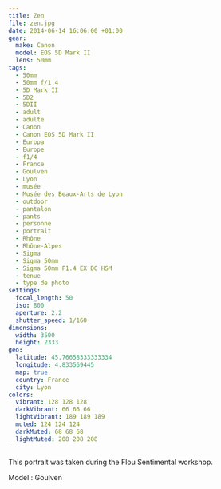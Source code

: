 ```yaml
---
title: Zen
file: zen.jpg
date: 2014-06-14 16:06:00 +01:00
gear:
  make: Canon
  model: EOS 5D Mark II
  lens: 50mm
tags:
  - 50mm
  - 50mm f/1.4
  - 5D Mark II
  - 5D2
  - 5DII
  - adult
  - adulte
  - Canon
  - Canon EOS 5D Mark II
  - Europa
  - Europe
  - f1/4
  - France
  - Goulven
  - Lyon
  - musée
  - Musée des Beaux-Arts de Lyon
  - outdoor
  - pantalon
  - pants
  - personne
  - portrait
  - Rhône
  - Rhône-Alpes
  - Sigma
  - Sigma 50mm
  - Sigma 50mm F1.4 EX DG HSM
  - tenue
  - type de photo
settings:
  focal_length: 50
  iso: 800
  aperture: 2.2
  shutter_speed: 1/160
dimensions:
  width: 3500
  height: 2333
geo:
  latitude: 45.76658333333334
  longitude: 4.833569445
  map: true
  country: France
  city: Lyon
colors:
  vibrant: 128 128 128
  darkVibrant: 66 66 66
  lightVibrant: 189 189 189
  muted: 124 124 124
  darkMuted: 68 68 68
  lightMuted: 208 208 208
---
```


This portrait was taken during the Flou Sentimental workshop.

Model : Goulven
